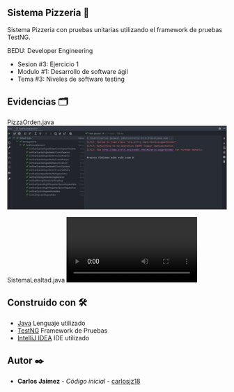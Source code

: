 ## Sistema Pizzeria 🍕

Sistema Pizzeria con pruebas unitarias utilizando el framework de pruebas TestNG.

BEDU: Developer Engineering
* Sesion #3: Ejercicio 1
* Modulo #1: Desarrollo de software ágil
* Tema #3: Niveles de software testing


## Evidencias 🗂️

PizzaOrden.java
![PizzaOrdenTest](./media/PizzaOrdenTest.png)

SistemaLealtad.java
![Video PizzaOrdenTest](./media/testng_pizerria%20pizza%20orden.mp4)

## Construido con 🛠️

* [Java]() Lenguaje utilizado
* [TestNG]() Framework de Pruebas
* [IntelliJ IDEA]() IDE utilizado

## Autor ✒️

* **Carlos Jaimez** - *Código inicial* - [carlosjz18](https://github.com/carlosjz18)
